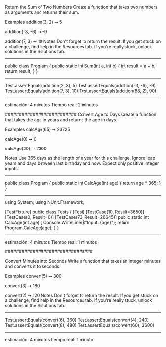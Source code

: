 
Return the Sum of Two Numbers
Create a function that takes two numbers as arguments and returns their sum.

Examples
addition(3, 2) ➞ 5

addition(-3, -6) ➞ -9

addition(7, 3) ➞ 10
Notes
Don't forget to return the result.
If you get stuck on a challenge, find help in the Resources tab.
If you're really stuck, unlock solutions in the Solutions tab.

--------------------

public class Program
{
    public static int Sum(int a, int b)
    {
        int result = a + b;
        return result;
    }
}

-----------------------------

Test.assertEquals(addition(2, 3), 5)
Test.assertEquals(addition(-3, -6), -9)
Test.assertEquals(addition(7, 3), 10)
Test.assertEquals(addition(88, 2), 90)

---------------------
estimación: 4 minutos
Tiempo real: 2 minutos

##########################
Convert Age to Days
Create a function that takes the age in years and returns the age in days.

Examples
calcAge(65) ➞ 23725

calcAge(0) ➞ 0

calcAge(20) ➞ 7300

Notes
Use 365 days as the length of a year for this challenge.
Ignore leap years and days between last birthday and now.
Expect only positive integer inputs.


-----------------

public class Program 
{
    public static int CalcAge(int age) 
    {
			return age * 365;
    }
}

-------------------------
using System;
using NUnit.Framework;

[TestFixture]
public class Tests {
	[Test]
	[TestCase(10, Result=3650)]
	[TestCase(0, Result=0)]
	[TestCase(73, Result=26645)]
	public static int CalcAge(int age)
	{
		Console.WriteLine($"Input: {age}");
		return Program.CalcAge(age);
	}
}

------------------------------

estimación: 4 minutos 
Tiempo real: 1 minutos

################################

Convert Minutes into Seconds
Write a function that takes an integer minutes and converts it to seconds.

Examples
convert(5) ➞ 300

convert(3) ➞ 180

convert(2) ➞ 120
Notes
Don't forget to return the result.
If you get stuck on a challenge, find help in the Resources tab.
If you're really stuck, unlock solutions in the Solutions tab.

---------------------------------

Test.assertEquals(convert(6), 360)
Test.assertEquals(convert(4), 240)
Test.assertEquals(convert(8), 480)
Test.assertEquals(convert(60), 3600)

-------------------------------

estimación: 4 minutos
tiempo real: 1 minuto
